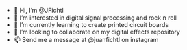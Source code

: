 - 👋 Hi, I’m @JFichtl
- 👀 I’m interested in digital signal processing and rock n roll
- 🌱 I’m currently learning to create printed circuit boards
- 💞️ I’m looking to collaborate on my digital effects repository
- 📫 Send me a message at @juanfichtl on instagram

<!---
JFichtl/JFichtl is a ✨ special ✨ repository because its `README.md` (this file) appears on your GitHub profile.
You can click the Preview link to take a look at your changes.
--->
